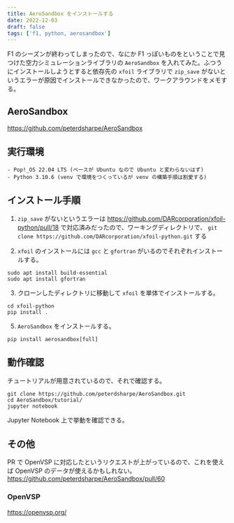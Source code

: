 ```yaml
---
title: AeroSandbox をインストールする
date: 2022-12-03
draft: false
tags: ['f1, python, aerosandbox']
---
```


F1 のシーズンが終わってしまったので、なにか F1 っぽいものをということで見つけた空力シミュレーションライブラリの `AeroSandbox` を入れてみた。ふつうにインストールしようとすると依存先の `xfoil` ライブラリで `zip_save` がないというエラーが原因でインストールできなかったので、ワークアラウンドをメモする。

## AeroSandbox

https://github.com/peterdsharpe/AeroSandbox


## 実行環境

```
- Pop!_OS 22.04 LTS (ベースが Ubuntu なので Ubuntu と変わらないはず)
- Python 3.10.6 (venv で環境をつくっているが venv の構築手順は割愛する)
```

## インストール手順

1. `zip_save` がないというエラーは https://github.com/DARcorporation/xfoil-python/pull/18 で対応済みだったので、ワーキングディレクトリで、 `git clone https://github.com/DARcorporation/xfoil-python.git` する

2. `xfoil` のインストールには `gcc` と `gfortran` がいるのでそれぞれインストールする。

```
sudo apt install build-essential
sudo apt install gfortran
```
3. クローンしたディレクトリに移動して `xfoil` を単体でインストールする。

```
cd xfoil-python
pip install .
```

5. `AeroSandbox` をインストールする。

```
pip install aerosandbox[full]
```

## 動作確認

チュートリアルが用意されているので、それで確認する。
```
git clone https://github.com/peterdsharpe/AeroSandbox.git
cd AeroSandbox/tutorial/
jupyter notebook
```
Jupyter Notebook 上で挙動を確認できる。


## その他
PR で OpenVSP に対応したというリクエストが上がっているので、これを使えば OpenVSP のデータが使えるかもしれない。
https://github.com/peterdsharpe/AeroSandbox/pull/60

### OpenVSP
https://openvsp.org/

